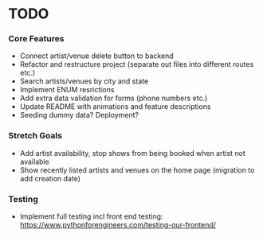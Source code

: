 # TODO

### Core Features

- Connect artist/venue delete button to backend
- Refactor and restructure project (separate out files into different routes etc.)
- Search artists/venues by city and state
- Implement ENUM resrictions
- Add extra data validation for forms (phone numbers etc.)
- Update README with animations and feature descriptions
- Seeding dummy data? Deployment?

### Stretch Goals

- Add artist availability, stop shows from being booked when artist not available
- Show recently listed artists and venues on the home page (migration to add creation date)

### Testing

- Implement full testing incl front end testing: https://www.pythonforengineers.com/testing-our-frontend/
